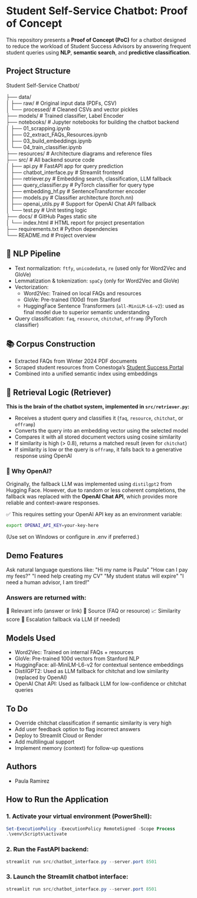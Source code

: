 # Student Self-Service Chatbot: Proof of Concept

This repository presents a **Proof of Concept (PoC)** for a chatbot designed to reduce the workload of Student Success Advisors by answering frequent student queries using **NLP**, **semantic search**, and **predictive classification**.

## Project Structure

Student Self-Service Chatbot/

├── data/  
│   ├── raw/                   # Original input data (PDFs, CSV)  
│   └── processed/             # Cleaned CSVs and vector pickles  
├── models/                   # Trained classifier, Label Encoder  
├── notebooks/                # Jupyter notebooks for building the chatbot backend  
│   ├── 01_scrapping.ipynb  
│   ├── 02_extract_FAQs_Resources.ipynb  
│   ├── 03_build_embeddings.ipynb  
│   └── 04_train_classifier.ipynb  
├── resources/                # Architecture diagrams and reference files  
├── src/                      # All backend source code  
│   ├── api.py                # FastAPI app for query prediction  
│   ├── chatbot_interface.py  # Streamlit frontend  
│   ├── retriever.py          # Embedding search, classification, LLM fallback  
│   ├── query_classifier.py   # PyTorch classifier for query type  
│   ├── embedding_hf.py       # SentenceTransformer encoder  
│   ├── models.py             # Classifier architecture (torch.nn)  
│   ├── openai_utils.py       # Support for OpenAI Chat API fallback  
│   └── test.py               # Unit testing logic  
├── docs/                     # GitHub Pages static site  
│   └── index.html            # HTML report for project presentation  
├── requirements.txt          # Python dependencies  
└── README.md                 # Project overview  

## 🧠 NLP Pipeline

- Text normalization: `ftfy`, `unicodedata`, `re` (used only for Word2Vec and GloVe)
- Lemmatization & tokenization: `spaCy` (only for Word2Vec and GloVe)
- Vectorization:
  - Word2Vec: Trained on local FAQs and resources
  - GloVe: Pre-trained (100d) from Stanford
  - HuggingFace Sentence Transformers (`all-MiniLM-L6-v2`): used as final model due to superior semantic understanding
- Query classification: `faq`, `resource`, `chitchat`, `offramp` (PyTorch classifier)

## 📚 Corpus Construction

- Extracted FAQs from Winter 2024 PDF documents
- Scraped student resources from Conestoga’s [Student Success Portal](https://successportal.conestogac.on.ca/)
- Combined into a unified semantic index using embeddings

## 🧠 Retrieval Logic (Retriever)

**This is the brain of the chatbot system, implemented in `src/retriever.py`:**

- Receives a student query and classifies it (`faq`, `resource`, `chitchat`, or `offramp`)
- Converts the query into an embedding vector using the selected model
- Compares it with all stored document vectors using cosine similarity
- If similarity is high (> 0.8), returns a matched result (even for `chitchat`)
- If similarity is low or the query is `offramp`, it falls back to a generative response using OpenAI


### 🔁 Why OpenAI?

Originally, the fallback LLM was implemented using `distilgpt2` from Hugging Face. However, due to random or less coherent completions, the fallback was replaced with the **OpenAI Chat API**, which provides more reliable and context-aware responses.

✅ This requires setting your OpenAI API key as an environment variable:

```bash
export OPENAI_API_KEY=your-key-here
```
(Use set on Windows or configure in .env if preferred.)


##  Demo Features
Ask natural language questions like:
"Hi my name is Paula"
"How can I pay my fees?"
"I need help creating my CV"
"My student status will expire"
"I need a human advisor, I am tired!" 

### Answers are returned with:
💬 Relevant info (answer or link)
📄 Source (FAQ or resource)
📈 Similarity score
🔁 Escalation fallback via LLM (if needed)

## Models Used
- Word2Vec: Trained on internal FAQs + resources
- GloVe: Pre-trained 100d vectors from Stanford NLP
- HuggingFace: all-MiniLM-L6-v2 for contextual sentence embeddings
- DistilGPT2: Used as LLM fallback for chitchat and low similarity (replaced by OpenAI)
- OpenAI Chat API: Used as fallback LLM for low-confidence or chitchat queries



## To Do
- Override chitchat classification if semantic similarity is very high
- Add user feedback option to flag incorrect answers
- Deploy to Streamlit Cloud or Render
- Add multilingual support
- Implement memory (context) for follow-up questions

## Authors
- Paula Ramirez 

##  **How to Run the Application**

### 1. Activate your virtual environment (PowerShell):
```powershell
Set-ExecutionPolicy -ExecutionPolicy RemoteSigned -Scope Process
.\venv\Scripts\activate
```
### 2. Run the FastAPI backend:
```powershell
streamlit run src/chatbot_interface.py --server.port 8501
```
### 3. Launch the Streamlit chatbot interface:
```powershell
streamlit run src/chatbot_interface.py --server.port 8501
```

